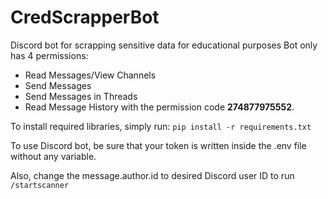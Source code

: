 # CredScrapperBot
Discord bot for scrapping sensitive data for educational purposes
Bot only has 4 permissions:
  * Read Messages/View Channels
  * Send Messages
  * Send Messages in Threads
  * Read Message History
with the permission code **274877975552**.

To install required libraries, simply run:
`pip install -r requirements.txt`

To use Discord bot, be sure that your token is written inside the .env file without any variable.

Also, change the message.author.id to desired Discord user ID to run `/startscanner`
